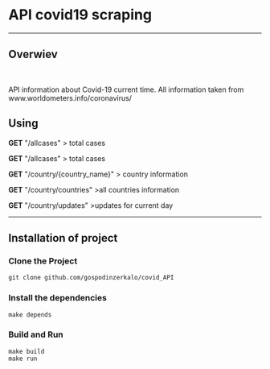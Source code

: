 <h1>API covid19 scraping</h1> <hr>
<h2>Overwiev</h2><br>
<p>API information about Covid-19 current time. All information taken from www.worldometers.info/coronavirus/</p>
<h2>Using</h2>
<p><b>GET</b> "/allcases" > total cases</p>
<p><b>GET</b> "/allcases" > total cases</p>
<p><b>GET</b> "/country/{country_name}" > country information</p>
<p><b>GET</b> "/country/countries" >all countries information</p> 
<p><b>GET</b> "/country/updates" >updates for current day</p> <hr>
<h2>Installation of project</h2>
<h3>Clone the Project </h3>
<code>git clone github.com/gospodinzerkalo/covid_API</code>
<h3>Install the dependencies</h3>
<code>make depends</code>
<h3>Build and Run</h3>
<code>make build</code> <br>
<code>make run</code>